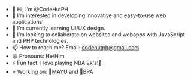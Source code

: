 - 👋 Hi, I’m @CodeHutPH
- 👀 I’m interested in developing innovative and easy-to-use web applications!
- 🌱 I’m currently learning UI/UX design.
- 💞️ I’m looking to collaborate on websites and webapps with JavaScript and PHP technologies.
- 📫 How to reach me? Email: codehutph@gmail.com
- 😄 Pronouns: He/Him
- ⚡ Fun fact: I love playing NBA 2k's!🏀
- ⭐ Working on: 💛MAYU and 🛒BPA
<!---
CodeHutPH/CodeHutPH is a ✨ special ✨ repository because its `README.md` (this file) appears on your GitHub profile.
You can click the Preview link to take a look at your changes.
--->
